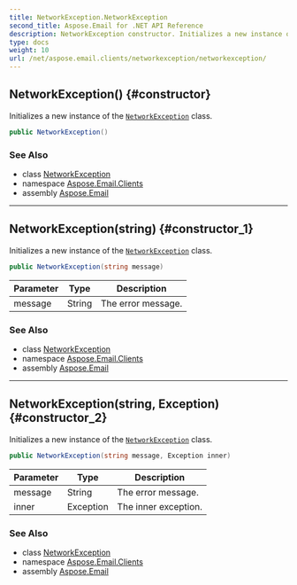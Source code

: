 ```yaml
---
title: NetworkException.NetworkException
second_title: Aspose.Email for .NET API Reference
description: NetworkException constructor. Initializes a new instance of the NetworkException class
type: docs
weight: 10
url: /net/aspose.email.clients/networkexception/networkexception/
---
```

## NetworkException() {#constructor}

Initializes a new instance of the [`NetworkException`](../) class.

```csharp
public NetworkException()
```

### See Also

* class [NetworkException](../)
* namespace [Aspose.Email.Clients](../../networkexception/)
* assembly [Aspose.Email](../../../)

---

## NetworkException(string) {#constructor_1}

Initializes a new instance of the [`NetworkException`](../) class.

```csharp
public NetworkException(string message)
```

| Parameter | Type | Description |
| --- | --- | --- |
| message | String | The error message. |

### See Also

* class [NetworkException](../)
* namespace [Aspose.Email.Clients](../../networkexception/)
* assembly [Aspose.Email](../../../)

---

## NetworkException(string, Exception) {#constructor_2}

Initializes a new instance of the [`NetworkException`](../) class.

```csharp
public NetworkException(string message, Exception inner)
```

| Parameter | Type | Description |
| --- | --- | --- |
| message | String | The error message. |
| inner | Exception | The inner exception. |

### See Also

* class [NetworkException](../)
* namespace [Aspose.Email.Clients](../../networkexception/)
* assembly [Aspose.Email](../../../)


